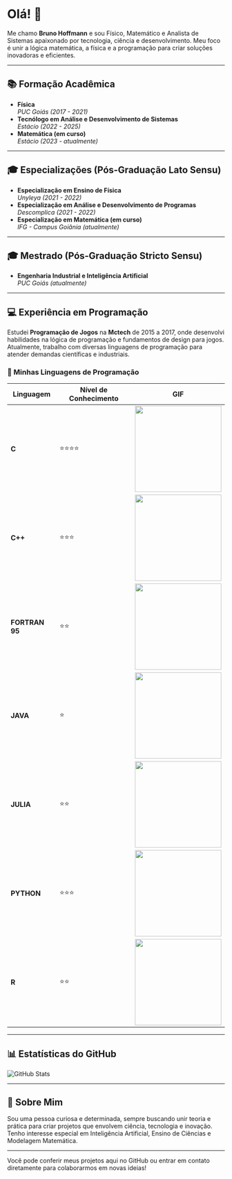 # Olá! 👋
Me chamo **Bruno Hoffmann** e sou Físico, Matemático e Analista de Sistemas apaixonado por tecnologia, ciência e desenvolvimento. Meu foco é unir a lógica matemática, a física e a programação para criar soluções inovadoras e eficientes.

---

## 📚 Formação Acadêmica
- **Física**  
  *PUC Goiás (2017 - 2021)*  
- **Tecnólogo em Análise e Desenvolvimento de Sistemas**  
  *Estácio (2022 - 2025)*  
- **Matemática (em curso)**  
  *Estácio (2023 - atualmente)*  

---

## 🎓 Especializações (Pós-Graduação Lato Sensu)
- **Especialização em Ensino de Física**  
  *Unyleya (2021 - 2022)*  
- **Especialização em Análise e Desenvolvimento de Programas**  
  *Descomplica (2021 - 2022)*  
- **Especialização em Matemática (em curso)**  
  *IFG - Campus Goiânia (atualmente)*  

---

## 🎓 Mestrado (Pós-Graduação Stricto Sensu)
- **Engenharia Industrial e Inteligência Artificial**  
  *PUC Goiás (atualmente)*  

---

## 💻 Experiência em Programação
Estudei **Programação de Jogos** na **Mctech** de 2015 a 2017, onde desenvolvi habilidades na lógica de programação e fundamentos de design para jogos. Atualmente, trabalho com diversas linguagens de programação para atender demandas científicas e industriais.

### 🌟 Minhas Linguagens de Programação
| Linguagem  | Nível de Conhecimento | GIF |
|------------|-----------------------|-----|
| **C**      | ⭐⭐⭐⭐                | <img src="https://encrypted-tbn0.gstatic.com/images?q=tbn:ANd9GcSVkunR0nY7JQ7KtiLa9G7yjGsRtAZC94_qfg&s" width="200" height="200"> |
| **C++**    | ⭐⭐⭐                  | <img src="https://i.redd.it/xxodzo30yoab1.gif" width="200" height="200"> |
| **FORTRAN 95** | ⭐⭐               | <img src="https://media.tenor.com/pPKOYQpTO8AAAAAM/monkey-developer.gif" width="200" height="200">|
| **JAVA**   | ⭐                    | <img src="https://mirbozorgi.com/wp-content/uploads/2020/11/skeleton-animation_300.gif" width="200" height="200"> |
| **JULIA**  | ⭐⭐                   | <img src="https://juliagraphics.github.io/Luxor.jl/stable/assets/figures/juliaspinner.gif" width="200" height="200"> |
| **PYTHON** | ⭐⭐⭐                  | <img src="https://media1.giphy.com/media/KAq5w47R9rmTuvWOWa/giphy.gif?cid=6c09b9527g1wk7bn321xsru2zww615vz8nwhn89l0v7hg64a&ep=v1_internal_gif_by_id&rid=giphy.gif&ct=g" width="200" height="200"> |
| **R**      | ⭐⭐                   | <img src="https://www.google.com/url?sa=i&url=https%3A%2F%2Fgiphy.com%2Fexplore%2Fr-programming&psig=AOvVaw2-fyawut1VSMjGA3La2GMp&ust=1738161303080000&source=images&cd=vfe&opi=89978449&ved=0CBMQjRxqFwoTCJDS9MnRmIsDFQAAAAAdAAAAABAe" width="200" height="200"> |

---

## 📊 Estatísticas do GitHub
![GitHub Stats](https://github-readme-stats.vercel.app/api?username=hoffmann-code&show_icons=true&theme=radical)

---

## 🌌 Sobre Mim
Sou uma pessoa curiosa e determinada, sempre buscando unir teoria e prática para criar projetos que envolvem ciência, tecnologia e inovação. Tenho interesse especial em Inteligência Artificial, Ensino de Ciências e Modelagem Matemática.

---

Você pode conferir meus projetos aqui no GitHub ou entrar em contato diretamente para colaborarmos em novas ideias!
